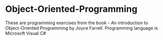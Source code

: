 # Object-Oriented-Programming
These are programming exercises from the book - An introduction to Object-Oriented Programming by Joyce Farrell.
Programming language is Microsoft Visual C#
